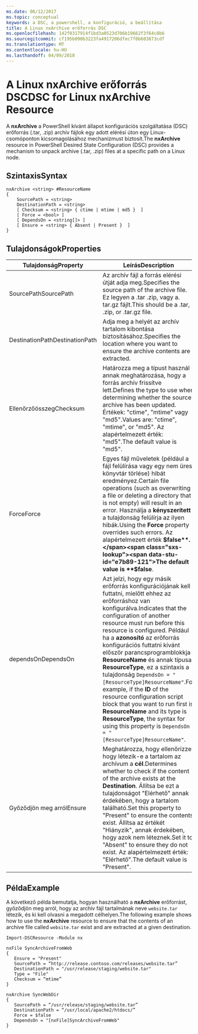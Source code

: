 ```yaml
---
ms.date: 06/12/2017
ms.topic: conceptual
keywords: a DSC, a powershell, a konfiguráció, a beállítása
title: A Linux nxArchive erőforrás DSC
ms.openlocfilehash: 142f0317914f1bd3a0523d706b19662f3f64c8b6
ms.sourcegitcommit: cf195b090b3223fa4917206dfec7f0b603873cdf
ms.translationtype: MT
ms.contentlocale: hu-HU
ms.lasthandoff: 04/09/2018
---
```

# <a name="dsc-for-linux-nxarchive-resource"></a><span data-ttu-id="e7b89-103">A Linux nxArchive erőforrás DSC</span><span class="sxs-lookup"><span data-stu-id="e7b89-103">DSC for Linux nxArchive Resource</span></span>

<span data-ttu-id="e7b89-104">A **nxArchive** a PowerShell kívánt állapot konfigurációs szolgáltatása (DSC) erőforrás (.tar, .zip) archív fájlok egy adott elérési úton egy Linux-csomóponton kicsomagolásához mechanizmust biztosít.</span><span class="sxs-lookup"><span data-stu-id="e7b89-104">The **nxArchive** resource in PowerShell Desired State Configuration (DSC) provides a mechanism to unpack archive (.tar, .zip) files at a specific path on a Linux node.</span></span>

## <a name="syntax"></a><span data-ttu-id="e7b89-105">Szintaxis</span><span class="sxs-lookup"><span data-stu-id="e7b89-105">Syntax</span></span>

```
nxArchive <string> #ResourceName
{
    SourcePath = <string>
    DestinationPath = <string>
    [ Checksum = <string> { ctime | mtime | md5 }  ]
    [ Force = <bool> ]
    [ DependsOn = <string[]> ]
    [ Ensure = <string> { Absent | Present }  ]
}
```

## <a name="properties"></a><span data-ttu-id="e7b89-106">Tulajdonságok</span><span class="sxs-lookup"><span data-stu-id="e7b89-106">Properties</span></span>

|  <span data-ttu-id="e7b89-107">Tulajdonság</span><span class="sxs-lookup"><span data-stu-id="e7b89-107">Property</span></span> |  <span data-ttu-id="e7b89-108">Leírás</span><span class="sxs-lookup"><span data-stu-id="e7b89-108">Description</span></span> |
|---|---|
| <span data-ttu-id="e7b89-109">SourcePath</span><span class="sxs-lookup"><span data-stu-id="e7b89-109">SourcePath</span></span>| <span data-ttu-id="e7b89-110">Az archív fájl a forrás elérési útját adja meg.</span><span class="sxs-lookup"><span data-stu-id="e7b89-110">Specifies the source path of the archive file.</span></span> <span data-ttu-id="e7b89-111">Ez legyen a .tar .zip, vagy a. tar.gz fájlt.</span><span class="sxs-lookup"><span data-stu-id="e7b89-111">This should be a .tar, .zip, or .tar.gz file.</span></span> |
| <span data-ttu-id="e7b89-112">DestinationPath</span><span class="sxs-lookup"><span data-stu-id="e7b89-112">DestinationPath</span></span>| <span data-ttu-id="e7b89-113">Adja meg a helyét az archív tartalom kibontása biztosításához.</span><span class="sxs-lookup"><span data-stu-id="e7b89-113">Specifies the location where you want to ensure the archive contents are extracted.</span></span>|
| <span data-ttu-id="e7b89-114">Ellenőrzőösszeg</span><span class="sxs-lookup"><span data-stu-id="e7b89-114">Checksum</span></span>| <span data-ttu-id="e7b89-115">Határozza meg a típust használ annak meghatározása, hogy a forrás archív frissítve lett.</span><span class="sxs-lookup"><span data-stu-id="e7b89-115">Defines the type to use when determining whether the source archive has been updated.</span></span> <span data-ttu-id="e7b89-116">Értékek: "ctime", "mtime" vagy "md5".</span><span class="sxs-lookup"><span data-stu-id="e7b89-116">Values are: "ctime", "mtime", or "md5".</span></span> <span data-ttu-id="e7b89-117">Az alapértelmezett érték: "md5".</span><span class="sxs-lookup"><span data-stu-id="e7b89-117">The default value is "md5".</span></span>|
| <span data-ttu-id="e7b89-118">Force</span><span class="sxs-lookup"><span data-stu-id="e7b89-118">Force</span></span>| <span data-ttu-id="e7b89-119">Egyes fájl műveletek (például a fájl felülírása vagy egy nem üres könyvtár törlése) hibát eredményez.</span><span class="sxs-lookup"><span data-stu-id="e7b89-119">Certain file operations (such as overwriting a file or deleting a directory that is not empty) will result in an error.</span></span> <span data-ttu-id="e7b89-120">Használja a **kényszerített** a tulajdonság felülírja az ilyen hibák.</span><span class="sxs-lookup"><span data-stu-id="e7b89-120">Using the **Force** property overrides such errors.</span></span> <span data-ttu-id="e7b89-121">Az alapértelmezett érték **$false**.</span><span class="sxs-lookup"><span data-stu-id="e7b89-121">The default value is **$false**.</span></span>|
| <span data-ttu-id="e7b89-122">dependsOn</span><span class="sxs-lookup"><span data-stu-id="e7b89-122">DependsOn</span></span> | <span data-ttu-id="e7b89-123">Azt jelzi, hogy egy másik erőforrás konfigurációjának kell futtatni, mielőtt ehhez az erőforráshoz van konfigurálva.</span><span class="sxs-lookup"><span data-stu-id="e7b89-123">Indicates that the configuration of another resource must run before this resource is configured.</span></span> <span data-ttu-id="e7b89-124">Például ha a **azonosító** az erőforrás konfigurációs futtatni kívánt először parancsprogramblokkja **ResourceName** és annak típusa **ResourceType**, ez a szintaxis a tulajdonság `DependsOn = "[ResourceType]ResourceName"`.</span><span class="sxs-lookup"><span data-stu-id="e7b89-124">For example, if the **ID** of the resource configuration script block that you want to run first is **ResourceName** and its type is **ResourceType**, the syntax for using this property is `DependsOn = "[ResourceType]ResourceName"`.</span></span>|
| <span data-ttu-id="e7b89-125">Győződjön meg arról</span><span class="sxs-lookup"><span data-stu-id="e7b89-125">Ensure</span></span>| <span data-ttu-id="e7b89-126">Meghatározza, hogy ellenőrizze, hogy létezik-e a tartalom az archívum a **cél**.</span><span class="sxs-lookup"><span data-stu-id="e7b89-126">Determines whether to check if the content of the archive exists at the **Destination**.</span></span> <span data-ttu-id="e7b89-127">Állítsa be ezt a tulajdonságot "Elérhető" annak érdekében, hogy a tartalom található.</span><span class="sxs-lookup"><span data-stu-id="e7b89-127">Set this property to "Present" to ensure the contents exist.</span></span> <span data-ttu-id="e7b89-128">Állítsa az értékét "Hiányzik", annak érdekében, hogy azok nem léteznek.</span><span class="sxs-lookup"><span data-stu-id="e7b89-128">Set it to "Absent" to ensure they do not exist.</span></span> <span data-ttu-id="e7b89-129">Az alapértelmezett érték: "Elérhető".</span><span class="sxs-lookup"><span data-stu-id="e7b89-129">The default value is "Present".</span></span>|

## <a name="example"></a><span data-ttu-id="e7b89-130">Példa</span><span class="sxs-lookup"><span data-stu-id="e7b89-130">Example</span></span>

<span data-ttu-id="e7b89-131">A következő példa bemutatja, hogyan használható a **nxArchive** erőforrást, győződjön meg arról, hogy az archív fájl tartalmának neve `website.tar` létezik, és ki kell olvasni a megadott célhelyen.</span><span class="sxs-lookup"><span data-stu-id="e7b89-131">The following example shows how to use the **nxArchive** resource to ensure that the contents of an archive file called `website.tar` exist and are extracted at a given destination.</span></span>

```
Import-DSCResource -Module nx

nxFile SyncArchiveFromWeb
{
   Ensure = "Present"
   SourcePath = “http://release.contoso.com/releases/website.tar”
   DestinationPath = "/usr/release/staging/website.tar"
   Type = "File"
   Checksum = “mtime”
}

nxArchive SyncWebDir
{
   SourcePath = “/usr/release/staging/website.tar”
   DestinationPath = “/usr/local/apache2/htdocs/”
   Force = $false
   DependsOn = "[nxFile]SyncArchiveFromWeb"
}
```
